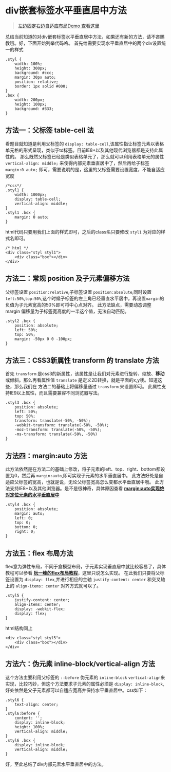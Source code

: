 # div嵌套标签水平垂直居中方法

> [左边固定右边自适应布局Demo 查看这里](http://zyj1022.github.io/demos/div-left-right.html)

总结当前知道的对div嵌套标签水平垂直居中方法，如果还有新的方法，请不吝赐教哦。好，下面开始列举代码咯。
首先给需要实现水平垂直居中的两个div设置统一的样式
```
.styl {
	width: 100%;
	height: 300px;
	background: #ccc;
	margin: 30px auto;
	position: relative;
	border: 1px solid #000;
}
.box {
	width: 200px;
	height: 100px;
	background: #333;
}
```
## 方法一：父标签 table-cell 法
看题目就知道是利用父标签的 `display: table-cell`,该属性指让标签元素以表格单元格的形式呈现，类似于td标签。目前IE8+以及其他现代浏览器都是支持此属性的。
那么既然父标签已经是类似表格单元了，那么就可以利用表格单元的属性`vertical-align: middle;` 来使得内部元素垂直居中了，然后再给子标签 `margin:0 auto;` 即可，需要说明的是，这里的父标签需要设置宽度，不能自适应宽度

```
/*css*/
.styl1 {
	width: 1000px;
	display: table-cell;
	vertical-align: middle;
}
.styl1 .box {
	margin: 0 auto;
}
```
html代码只要用我们上面的样式即可，之后的class名只要修改 `styl1` 为对应的样式名即可。
```
/* html */
<div class="styl styl1">
	<div class="box"></div>
</div>
```
## 方法二：常规 position 及子元素偏移方法
父标签设置 `position:relative`,子标签设置 `position:absolute`,同时设置 `left:50%`,`top:50%`,这个时候子标签的左上角已经垂直水平居中，再设置`margin`的负值为子元素宽高的50%即可将中心点对齐。
此方法缺点，需要动态调整 margin 偏移量为子标签宽高度的一半这个值，无法自动匹配。
```
.styl2 .box {
	position: absolute;
	left: 50%;
	top: 50%;
	margin: -50px 0 0 -100px;
}
```

## 方法三：CSS3新属性 transform 的 translate 方法
首先 `transform` 是css3的新属性，该属性是让我们对元素进行旋转、缩放、**移动**或倾斜。那么再看属性值 `translate` 是定义2D转换，就是平面的x,y喽。知道这些，那么我们在 方法二的基础上将偏移量通过 `transform` 来设置即可。
此属性支持IE9以上属性，而且需要兼容不同浏览器写法。
```
.styl3 .box {
	position: absolute;
	left: 50%;
	top: 50%;
	transform: translate(-50%, -50%);
	-webkit-transform: translate(-50%, -50%);
	-moz-transform: translate(-50%, -50%);
	-ms-transform: translate(-50%, -50%)
}
```
## 方法四：margin:auto 方法
此方法依然是在方法二的基础上修改，将子元素的left、top、right、bottom都设置为0，然后再 `margin:auto`,即可实现子元素的水平垂直居中。
此方法好处是自适应父标签的宽高，也就是说，无论父标签宽高怎么变都水平垂直居中哦。
此方法支持IE8+以及其他浏览器。是不是很神奇，具体原因查看 **[margin:auto实现绝对定位元素的水平垂直居中](http://www.zhangxinxu.com/wordpress/2013/11/margin-auto-absolute-%E7%BB%9D%E5%AF%B9%E5%AE%9A%E4%BD%8D-%E6%B0%B4%E5%B9%B3%E5%9E%82%E7%9B%B4%E5%B1%85%E4%B8%AD/)**

```
.styl4 .box {
	position: absolute;
	margin: auto;
	left: 0;
	top: 0;
	bottom: 0;
	right: 0;
}
```

## 方法五：flex 布局方法
flex意为弹性布局，不同于盒模型布局，子元素实现垂直居中就比较容易了，具体教程可以参看 **[阮一峰的flex布局教程](http://www.ruanyifeng.com/blog/2015/07/flex-grammar.html?utm_source=tuicool)**，这里只说怎么实现。
在此我们只要将父标签设置为 `display: flex`,并进行相应的主轴 `justify-content: center` 和交叉轴上的 `align-items: center` 对齐方式就可以了。
```
.styl5 {
	justify-content: center;
	align-items: center;
	display: -webkit-flex;
	display: flex;
}
```
html结构同上
```
<div class="styl styl5">
	<div class="box"></div>
</div>
```
## 方法六：伪元素 inline-block/vertical-align 方法
这个方法主要利用父标签的 `::before` 伪元素的 `inline-block` `vertical-align`来实现，比较巧妙，但这个方法要求子元素的属性必须是 `display: inline-block`, 好处依然是父子元素都可以自适应宽高并保持水平垂直居中。css如下：
```
.styl6 {
	text-align: center;
}
.styl6:before {
	content: '';
	display: inline-block;
	height: 100%;
	vertical-align: middle;
}
.styl6 .box {
	display: inline-block;
	vertical-align: middle;
}
```
好，至此总结了div内部元素水平垂直居中的方法。
